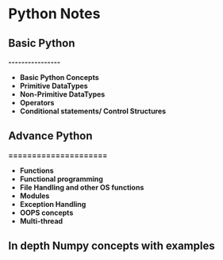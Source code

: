 # Python Notes 

## Basic Python
**----------------**
- **Basic Python Concepts**
- **Primitive DataTypes**
- **Non-Primitive DataTypes**
- **Operators**
- **Conditional statements/  Control Structures**

## Advance Python 
**=====================**

- **Functions**
- **Functional programming**
- **File Handling and other OS functions**
- **Modules**
- **Exception Handling**
- **OOPS concepts**
- **Multi-thread**

## In depth Numpy concepts with examples


